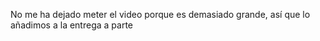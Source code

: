 No me ha dejado meter el video porque es demasiado grande, así que lo añadimos a la entrega a parte

